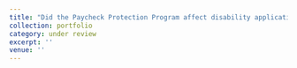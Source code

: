 ```yaml
---
title: "Did the Paycheck Protection Program affect disability applications during the COVID-19 pandemic?”  (with Pinka Chatterji, Kajal Lahiri, Jinman Pang, Cheng Yang and Yimeng Yin (Grant NO. RDR18000003))."
collection: portfolio 
category: under review
excerpt: ''
venue: ''
---
```



